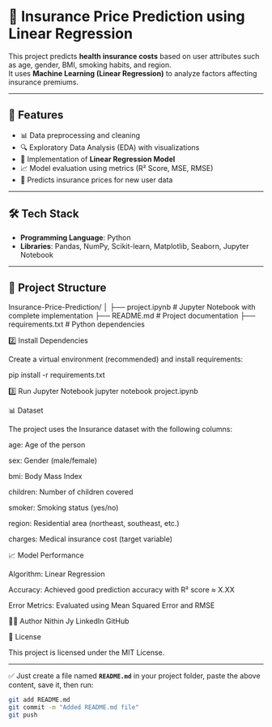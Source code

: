 # 🏥 Insurance Price Prediction using Linear Regression

This project predicts **health insurance costs** based on user attributes such as age, gender, BMI, smoking habits, and region.  
It uses **Machine Learning (Linear Regression)** to analyze factors affecting insurance premiums.

---

## 🚀 Features
- 📊 Data preprocessing and cleaning
- 🔍 Exploratory Data Analysis (EDA) with visualizations
- 🤖 Implementation of **Linear Regression Model**
- 📈 Model evaluation using metrics (R² Score, MSE, RMSE)
- 🔮 Predicts insurance prices for new user data

---

## 🛠️ Tech Stack
- **Programming Language**: Python  
- **Libraries**: Pandas, NumPy, Scikit-learn, Matplotlib, Seaborn, Jupyter Notebook  

---

## 📂 Project Structure
Insurance-Price-Prediction/
│
├── project.ipynb # Jupyter Notebook with complete implementation
├── README.md # Project documentation
├── requirements.txt # Python dependencies

2️⃣ Install Dependencies

Create a virtual environment (recommended) and install requirements:

pip install -r requirements.txt

3️⃣ Run Jupyter Notebook
jupyter notebook project.ipynb

📊 Dataset

The project uses the Insurance dataset with the following columns:

age: Age of the person

sex: Gender (male/female)

bmi: Body Mass Index

children: Number of children covered

smoker: Smoking status (yes/no)

region: Residential area (northeast, southeast, etc.)

charges: Medical insurance cost (target variable)

📈 Model Performance

Algorithm: Linear Regression

Accuracy: Achieved good prediction accuracy with R² score ≈ X.XX

Error Metrics: Evaluated using Mean Squared Error and RMSE

👨‍💻 Author
Nithin Jy
LinkedIn
GitHub

📜 License

This project is licensed under the MIT License.


---

✅ Just create a file named **`README.md`** in your project folder, paste the above content, save it, then run:
```bash
git add README.md
git commit -m "Added README.md file"
git push
